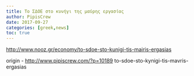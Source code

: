 ```yaml
---
title: Το ΣΔΟΕ στο κυνήγι της μαύρης εργασίας
author: PipisCrew
date: 2017-09-27
categories: [greek,news]
toc: true
---
```


http://www.nooz.gr/economy/to-sdoe-sto-kunigi-tis-mairis-ergasias

origin - http://www.pipiscrew.com/?p=10189 to-sdoe-sto-kynigi-tis-mavris-ergasias